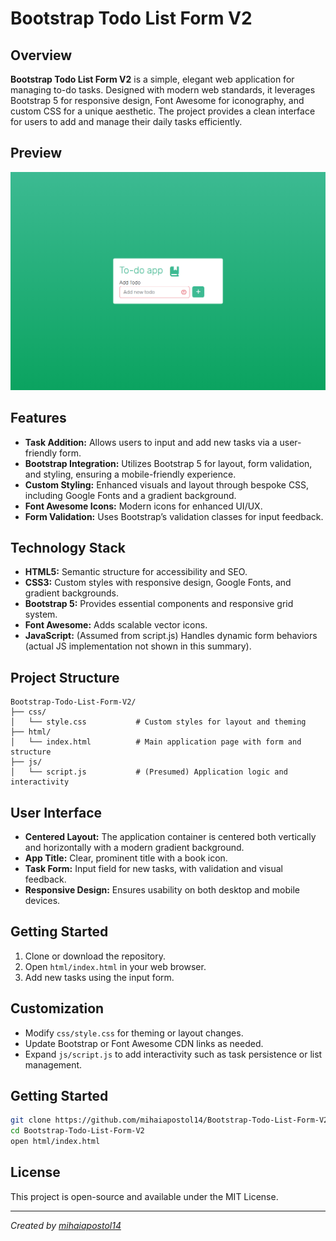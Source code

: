 # Bootstrap Todo List Form V2

## Overview

**Bootstrap Todo List Form V2** is a simple, elegant web application for managing to-do tasks. Designed with modern web standards, it leverages Bootstrap 5 for responsive design, Font Awesome for iconography, and custom CSS for a unique aesthetic. The project provides a clean interface for users to add and manage their daily tasks efficiently.

## Preview

![preview](https://github.com/mihaiapostol14/Bootstrap-Todo-List-Form-V2/blob/7c65d3a71549a6abecabb765dc573fa2c74177a9/assets/preview.png) 

## Features

- **Task Addition:** Allows users to input and add new tasks via a user-friendly form.
- **Bootstrap Integration:** Utilizes Bootstrap 5 for layout, form validation, and styling, ensuring a mobile-friendly experience.
- **Custom Styling:** Enhanced visuals and layout through bespoke CSS, including Google Fonts and a gradient background.
- **Font Awesome Icons:** Modern icons for enhanced UI/UX.
- **Form Validation:** Uses Bootstrap’s validation classes for input feedback.

## Technology Stack

- **HTML5:** Semantic structure for accessibility and SEO.
- **CSS3:** Custom styles with responsive design, Google Fonts, and gradient backgrounds.
- **Bootstrap 5:** Provides essential components and responsive grid system.
- **Font Awesome:** Adds scalable vector icons.
- **JavaScript:** (Assumed from script.js) Handles dynamic form behaviors (actual JS implementation not shown in this summary).

## Project Structure

```
Bootstrap-Todo-List-Form-V2/
├── css/
│   └── style.css           # Custom styles for layout and theming
├── html/
│   └── index.html          # Main application page with form and structure
├── js/
│   └── script.js           # (Presumed) Application logic and interactivity
```

## User Interface

- **Centered Layout:** The application container is centered both vertically and horizontally with a modern gradient background.
- **App Title:** Clear, prominent title with a book icon.
- **Task Form:** Input field for new tasks, with validation and visual feedback.
- **Responsive Design:** Ensures usability on both desktop and mobile devices.

## Getting Started

1. Clone or download the repository.
2. Open `html/index.html` in your web browser.
3. Add new tasks using the input form.

## Customization

- Modify `css/style.css` for theming or layout changes.
- Update Bootstrap or Font Awesome CDN links as needed.
- Expand `js/script.js` to add interactivity such as task persistence or list management.

## Getting Started

```bash
git clone https://github.com/mihaiapostol14/Bootstrap-Todo-List-Form-V2.git
cd Bootstrap-Todo-List-Form-V2
open html/index.html
```
## License

This project is open-source and available under the MIT License.

---

*Created by [mihaiapostol14](https://github.com/mihaiapostol14)*